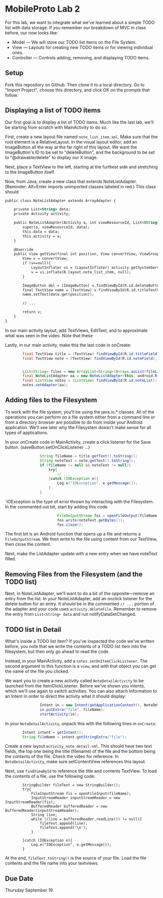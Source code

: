 # MobileProto Lab 2

For this lab, we want to integrate what we've learned about a simple TODO list with data storage.
If you remember our breakdown of MVC in class before, our now looks like:

*  Model — We will store our TODO list items on the File System.
*  View — Layouts for creating new TODO items or for viewing individual ones.
*  Controller — Controls adding, removing, and displaying TODO items.

## Setup

Fork this repository on Github. Then clone it to a local directory. Go to "Import Project", choose
this directory, and click OK on the prompts that follow.

## Displaying a list of TODO items

Our first goal is to display a list of TODO items. Much like the last lab, we'll be starting from
scratch with MainActivity to do so.

First, create a new layout file named `note_list_item.xml`. Make sure that the root element is a
RelativeLayout. In the visual layout editor, add an ImageButton all the way at the far right of this
layout. We want the ImageButton's ID to be set to "deleteButton", and the background to be set to
"@drawable/delete" to display our X image.

Next, place a TextView to the left, starting at the furthest side and stretching to the ImageButton
itself.

Now, from Java, create a new class that extends NoteListAdapter. (Reminder: Alt+Enter imports
unimported classes labeled in red.) This class should

```xml
public class NoteListAdapter extends ArrayAdapter {

    private List<String> data;
    private Activity activity;

    public NoteListAdapter(Activity a, int viewResourceId, List<String> data){
        super(a, viewResourceId, data);
        this.data = data;
        this.activity = a;
    }

    @Override
    public View getView(final int position, View convertView, ViewGroup parent){
        View v = convertView;
        if (v==null){
            LayoutInflater vi = (LayoutInflater) activity.getSystemService(Context.LAYOUT_INFLATER_SERVICE);
            v = vi.inflate(R.layout.note_list_item, null);
        }

        ImageButton del = (ImageButton) v.findViewById(R.id.deleteButton);
        final TextView name = (TextView) v.findViewById(R.id.titleTextView);
        name.setText(data.get(position));

        // ...

        return v;
    }
}
```

In our main activity layout, add TextViews, EditText, and to approximate what was seen in the
video. Note that these

Lastly, in our main activity, make this the last code in onCreate:

```java
        final TextView title = (TextView) findViewById(R.id.titleField);
        final TextView note = (TextView) findViewById(R.id.noteField);


        List<String> files = new ArrayList<String>(Arrays.asList(fileList()));
        final NoteListAdapter aa = new NoteListAdapter(this, android.R.layout.simple_list_item_1, files);
        final ListView notes = (ListView) findViewById(R.id.noteList);
        notes.setAdapter(aa);
```

## Adding files to the Filesystem

To work with the file system, you'll be using the java.io.* classes. All of the operations you can
perform on a file system either from a command line or from a directory browser are possible to do
from inside your Android application. We'll see later why the Filesystem doesn't make sense for all
types of applications.

In your onCreate code in MainActivity, create a click listener for the Save button. (saveButton.setOnClickListener ...)

```java
                String fileName = title.getText().toString();
                String noteText = note.getText().toString();
                if (fileName != null && noteText != null){
                    try{
                        // ...
                    }catch (IOException e){
                        Log.e("IOException", e.getMessage());
                    }
                }
```

`IOException is the type of error thrown by interacting with the Filesystem. In the commented out bit,
start by adding this code.

```java
                        FileOutputStream fos = openFileOutput(fileName, Context.MODE_PRIVATE);
                        fos.write(noteText.getBytes());
                        fos.close();
```

The first bit is an Android function that opens up a file and returns a `FileOutputStream`. We then
write to the file using content from our TextView, then close the content.

Next, make the ListAdapter update with a new entry when we have noteText filled.

## Removing Files from the Filesystem (and the TODO list)

Next, in NoteListAdapter, we'll want to do a bit of the opposite—remove an entry from the list.
In your NoteListAdapter, add an onclick listener for the delete button for an entry. It should
be in the commented `// ...` portion of the adapter and your code uses `activity.deleteFile`.
Remember to remove the entry from `List<String> data` and run notifyDataSetChanged.

## TODO list in Detail

What's inside a TODO list item? If you've inspected the code we've written before, you note that we
write the contents of a TODO list item into the filesystem, but then only go ahead to read the code.

Instead, in your MainActivity, add a `notes.setOnItemClickListener`. The second argument to this function
is a `view`, and with that object you can get the name of the file you clicked.

We want you to create a new activity called `NoteDetailActivity` to be launched from the
ItemClickListener. Before we've shown you intents, which we'll use again to switch activities.
 You can also attach information to an Intent in order to direct the activity what it should display:

```java
                Intent in = new Intent(getApplicationContext(), NoteDetailActivity.class);
                in.putExtra("file", fileName);
                startActivity(in);
```

In your `NoteDetailActivity`, unpack this with the following lines in `onCreate`:

```java
        Intent intent = getIntent();
        String fileName = intent.getStringExtra("file");
```

Create a new layout `activity_note_detail.xml`. This should have two text fields, the top one
being the title (filename) of the file and the bottom being the contents of the file. Check the
video for reference. In `NoteDetailActivity`, make sure setContentView references this layout.

Next, use `findViewById` to reference the title and contents TextView. To load
the contents of a file, use the following code:

```
        StringBuilder fileText = new StringBuilder();
        try{
            FileInputStream fis = openFileInput(fileName);
            InputStreamReader inputStreamReader = new InputStreamReader(fis);
            BufferedReader bufferedReader = new BufferedReader(inputStreamReader);
            String line;
            while ((line = bufferedReader.readLine()) != null){
                fileText.append(line);
                fileText.append('\n');
            }

        }catch (IOException e){
            Log.e("IOException", e.getMessage());
        }
```

At the end, `fileText.toString()` is the source of your file. Load the file contents and the file
name into your textviews.


## Due Date

Thursday September 19